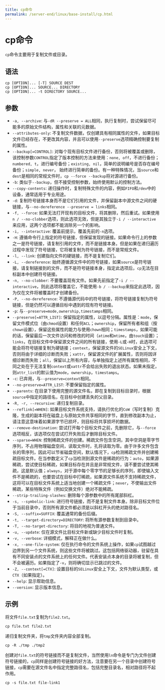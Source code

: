 ```yaml
---
title: cp命令
permalink: /server-end/linux/base-install/cp.html
---
```


# cp命令

 `cp`命令主要用于复制文件或目录。

## 语法

```shell
cp [OPTION]... [-T] SOURCE DEST
cp [OPTION]... SOURCE... DIRECTORY
cp [OPTION]... -t DIRECTORY SOURCE...
```

## 参数

- `-a, --archive`: 与`-dR --preserve = ALL`相同，执行复制时，尝试保留尽可能多的原始文件结构，属性和关联的元数据。
- `--attributes-only`: 不复制文件数据，仅创建具有相同属性的文件，如果目标文件已经存在，不更改其内容，并且可以使用`--preserve`选项精确控制要复制的属性。
- `--backup[=CONTROL]`: 对每个现有目标文件进行备份，否则将被覆盖或删除，该控制参数`CONTROL`指定了版本控制的方法来使用：`none, off`，不进行备份；`numbered, t`，进行编号备份；`existing, nil`，简单的说明编号是否存在编号备份；`simple, never`， 始终进行简单的备份。有一种特殊情况，当`source`和`dest`是相同的常规文件时，`cp --force --backup`将对源进行备份。
- `-b`: 类似于`--backup`，但不接受控制参数，始终使用默认的控制方法。
- `--copy-contents`: 递归操作时，复制特殊文件的内容，例如`FIFO`和`/dev`中的设备，通常适用于专业用途。
- `-d`: 复制符号链接本身而不是它们引用的文件，并保留副本中源文件之间的硬链接，与`--no-dereference --preserve = links`相同。
- `-f, --force`: 如果无法打开现有的目标文件，将其删除，然后重试。如果使用`n / --no-clobber`选项，则此选项无效，但是其独立于`-i / --interactive`来应用，这两个选项都不能消除另一个的影响。
- `-i, --interactive`: 覆盖前提示，覆盖先前的`-n`选项。
- `-H`: 遵循命令行上指定的符号链接，但保留发现的链接。如果命令行上的参数之一是符号链接，请复制引用的文件，而不是链接本身。但是如果在递归遍历过程中发现了符号链接，它将被复制为符号链接，而不是常规文件。
- `-l, --link`: 创建指向文件的硬链接，而不是复制它们。
- `-L, --dereference`: 始终遵循源文件中的符号链接，如果`source`是符号链接，请复制链接到的文件，而不是符号链接本身，指定此选项后，`cp`无法在目标副本中创建符号链接。
- `-n, --no-clobber`: 不要覆盖现有文件。如果先前指定了`-i / --interactive`，则此选项将覆盖它，不能使用`-b / --backup`来指定此选项，因为仅在文件将被覆盖时才创建备份。
- `-P, --no-dereference`: 不遵循源代码中的符号链接，将符号链接复制为符号链接，但是仍然可以遵循目标中遇到的现有符号链接。
- `-p`: 与`--preserve=mode,ownership,timestamps`相同。
- `--preserve[=ATTR_LIST]`: 保留指定的属性，以逗号分隔。属性是：`mode`，保留文件模式位（由`chmod`设置）和任何`ACL`；`ownership`，保留所有者和组（按`chown`设置），保留这些属性的能力与使用`chown`相同；`timestamps`，如果可能的话，保留最后一次文件访问和修改的时间（`atime`和`mtime`，由`touch`设置）；`links`，在目标文件中保留源文件之间的所有链接，使用`-L`或`-H`时，此选项可能会将符号链接复制为硬链接；`context`，保留源文件的`SELinux`安全上下文，否则将由于详细的诊断而失败；`xattr`，保留源文件的扩展属性，否则将因详细诊断而失败；`all`，保留以上所有内容，与单独指定上述所有属性相同，不同之处在于无法复制`context`或`xattr`不会给出失败的退出状态。如果未指定，则`attr_list`的默认值为`mode`，`ownership`，`timestamps`。
- `-c`: 已弃用，与`--preserve=context`相同。
- `--no-preserve=ATTR_LIST`: 不要保留指定的属性。
- `--parents`: 在目录下使用完整的源文件名，即在复制到目标目录时，根据`source`中指定的路径名，在目标中创建丢失的父目录。
- `-R, -r, --recursive`: 递归复制目录。
- `--reflink[=WHEN]`: 如果目标文件系统支持，请执行优化的`CoW`（写时复制）克隆，生成的副本将在磁盘上与原始文件共享相同的字节，直到修改副本为止，请注意这意味着如果源字节已损坏，则目标将共享损坏的数据。
- `--remove-destination`: 尝试打开每个目标文件之前，先删除它，与`--force`选项相反，该选项仅在尝试打开失败后才删除目标文件。
- `--sparse=WHEN`: 控制稀疏文件的创建。稀疏文件包含空洞，其中空洞是零字节序列，不占用物理磁盘空间，读取文件时，孔将读取为零。由于许多文件包含长的零序列，因此可以节省磁盘空间，默认情况下，`cp`检测稀疏文件并创建稀疏目标文件。在当参数定义了`cp`当检测到源文件是稀疏的行为：`auto`，如果源稀疏，尝试使目标稀疏，如果目标存在并且是非常规文件，请不要尝试使其稀疏，这是默认值；`always`，对于源中每个零字节的足够长的序列，即使输入文件不是稀疏的，也要尝试在目标中打稀疏，如果源文件系统不支持稀疏文件，这将可以在目标文件系统上适当地创建一个稀疏文件；`never`，不使输出文件稀疏，某些特殊文件（例如交换文件）绝对不能稀疏。
- `--strip-trailing-slashes`: 删除每个源参数中的所有尾部斜杠。
- `-s, --symbolic-link`: 进行符号链接，而不是复制文件本身。除非目标文件位于当前目录中，否则所有源文件都必须是以斜杠开头的绝对路径名。
- `-S, --suffix=SUFFIX`: 覆盖通常的备份后缀。
- `-t, --target-directory=DIRECTORY`: 将所有源参数复制到目录中。
- `-T, --no-target-directory`: 将目的地视为普通文件。
- `-u, --update`: 仅在源文件比目标文件新或缺少目标文件时复制。
- `-v, --verbose`: 详细模式，解释正在做什么。
- `-x, --one-file-system`: 仅在执行命令的文件系统上操作，如果`cp`试图越过边界到另一个文件系统，则这些文件将被跳过。这包括网络驱动器，驻留在具有不同安装点的文件系统上的任何文件。代表安装点本身的目录将被复制，但不会被遍历。如果指定了`-v`，则将确切显示已跳过的文件。
- `-Z, --context[=CTX]`: 设置目标的`SELinux`安全上下文，文件为默认类型，或`CTX`（如果指定）。
- `--help`: 显示帮助信息。
- `--version`: 显示版本信息。

## 示例

将文件`file.txt`复制为`file2.txt`。

```shell
cp file.txt file2.txt
```

递归复制文件夹，将`tmp`文件夹内容全部复制。

```shell
cp -R ./tmp ./tmp2
```

创建对`file.txt`的符号链接而不是复制文件，当然使用`ln`命令是专门为文件创建符号链接的，`cp`同样是创建符号链接的好方法，注意要在另一个目录中创建符号链接，`cp`需要在源文件名中指定完整路径名，包括完整目录名，相对路径将不起作用。

```shell
cp -s file.txt file-link1
```
